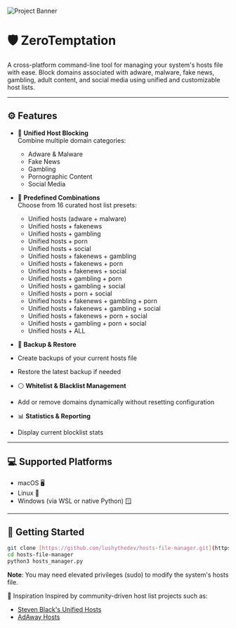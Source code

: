 ![Project Banner](https://images2.imgbox.com/5c/f2/WMOQiUNn_o.png)

# 🛡️ ZeroTemptation

A cross-platform command-line tool for managing your system's hosts file with ease. Block domains associated with adware, malware, fake news, gambling, adult content, and social media using unified and customizable host lists.

---

## ⚙️ Features

- 🔐 **Unified Host Blocking**  
  Combine multiple domain categories:
  - Adware & Malware
  - Fake News
  - Gambling
  - Pornographic Content
  - Social Media

- 🧩 **Predefined Combinations**  
  Choose from 16 curated host list presets:
  - Unified hosts (adware + malware)                  
  - Unified hosts + fakenews                          
  - Unified hosts + gambling                          
  - Unified hosts + porn                              
  - Unified hosts + social                            
  - Unified hosts + fakenews + gambling               
  - Unified hosts + fakenews + porn                   
  - Unified hosts + fakenews + social                 
  - Unified hosts + gambling + porn                   
  - Unified hosts + gambling + social                 
  - Unified hosts + porn + social                     
  - Unified hosts + fakenews + gambling + porn        
  - Unified hosts + fakenews + gambling + social      
  - Unified hosts + fakenews + porn + social          
  - Unified hosts + gambling + porn + social          
  - Unified hosts + ALL

- 💾 **Backup & Restore**  
- Create backups of your current hosts file  
- Restore the latest backup if needed

- ⚪ **Whitelist & Blacklist Management**  
- Add or remove domains dynamically without resetting configuration

- 📊 **Statistics & Reporting**  
- Display current blocklist stats

---

## 💻 Supported Platforms

- macOS 🖥️  
- Linux 🐧  
- Windows (via WSL or native Python) 🪟  

---

## 🚀 Getting Started

```bash
git clone [https://github.com/lushythedev/hosts-file-manager.git](https://github.com/lushythedev/ZeroTemptation.git)
cd hosts-file-manager
python3 hosts_manager.py
```
**Note**: You may need elevated privileges (sudo) to modify the system's hosts file.

🧠 Inspiration
Inspired by community-driven host list projects such as:
- [Steven Black's Unified Hosts](https://github.com/lushythedev/ZeroTemptation.git)
- [AdAway Hosts](https://github.com/AdAway/adaway.github.io/)

